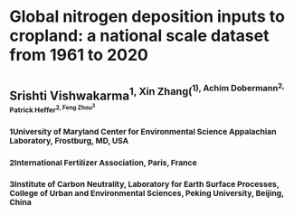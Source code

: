 # Global nitrogen deposition inputs to cropland: a national scale dataset from 1961 to 2020 
## Srishti Vishwakarma<sup>1, Xin Zhang(<sup>1), Achim Dobermann<sup>2, Patrick Heffer<sup>2, Feng Zhou<sup>3
### <sup>1University of Maryland Center for Environmental Science Appalachian Laboratory, Frostburg, MD, USA
### <sup>2International Fertilizer Association, Paris, France
### <sup>3Institute of Carbon Neutrality, Laboratory for Earth Surface Processes, College of Urban and Environmental Sciences, Peking University, Beijing, China 

